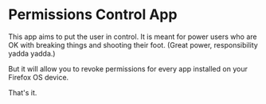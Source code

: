 # Permissions Control App

This app aims to put the user in control. It is meant for power users who are
OK with breaking things and shooting their foot. (Great power, responsibility yadda yadda.)

But it will allow you to revoke permissions for every app installed on your Firefox OS
device.


That's it.
